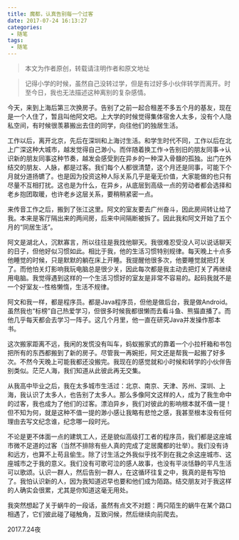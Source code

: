 ```yaml
---
title: 魔都，认真告别每一个过客
date: 2017-07-24 16:13:27
categories:
 - 随笔
tags:
 - 随笔
---
```

> 本文为作者原创，转载请注明作者和原文地址

> 记得小学的时候，虽然自己没转过学，但是有过好多小伙伴转学而离开。时至今日，我也无法描述这种离别的复杂感情。

今天，来到上海后第三次换房子。告别了之前一起合租差不多五个月的基友，现在是一个人住了，暂且叫他阿文吧。上大学的时候觉得集体宿舍人太多，没有个人隐私空间，有时候很羡慕搬出去住的同学，向往他们的独居生活。

工作以后，离开北京，先后在深圳和上海讨生活。和学生时代不同，工作以后在北上广深这种大城市，越发觉得自己渺小。而伴随着换工作->告别旧的朋友同事->认识新的朋友同事这种节奏，越发会感受到在异乡的一种深入骨髓的孤独。出门在外结交的朋友、人脉，都是过客。我们每个人都很清楚，这个月还是同事，可能下个月就分道扬镳了。也是因为投资这种人际关系几乎是毫无价值，大家能做的也只有尽量不互相打扰。这也是为什么，在异乡，从底层到高级一点的劳动者都会选择和老乡抱团取暖，也许老乡这层关系，要稍稍紧密一点。

来传音工作之后，搬到了张江这里。阿文的室友要去广州奋斗，因此房间转让给了我。本来是客厅隔出来的两间房，后来中间隔断被拆了。因此我和阿文开始了五个月的“同居生活”。

阿文是湖北人，沉默寡言，所以往往是我找他聊天。我很难忍受没人可以说话聊天的日子，但他好似习惯如此。相比于我，他的生活习惯特别规律。每天晚上十点多他睡觉的时候，只是默默的躺在床上开睡。我提醒他很多次，他要睡觉就把灯关了。而他怕关灯影响我玩电脑总是很少关，因此每次都是我主动去把灯关了再继续用电脑。我觉得遇到这样的一个生活习惯好的室友是非常不容易的。起码我就不是一个好室友--性格懒惰，生活不规律。

阿文和我一样，都是程序员。都是Java程序员，但他是做后台，我是做Android。虽然我也“标榜”自己热爱学习，但很多时候我都很懒而去看斗鱼、熊猫直播了。而他几乎每天都会去学习一阵子。这几个月里，他一直在研究Java并发操作那本书。

这次搬家距离不远，我闲的发慌没有叫车，蚂蚁搬家式的靠着一个小拉杆箱和书包把所有的东西都搬到了新的房子。尽管我一再婉拒，阿文还是帮我一起搬了好多次。不然今天晚上可能我都还没搬完。我现在的感觉就和小时候和转学的小伙伴告别类似。茫茫人海，我们知道从此彼此再无交集。

从我高中毕业之后，我在太多城市生活过：北京、南京、天津、苏州、深圳、上海，我认识了太多人，也告别了太多人。那么多像阿文这样的人，成为了我生命中的过客，我也成为了他们的过客。漂泊异乡，我们对彼此的影响根本就不值一提！但不知为何，就是这种不值一提的渺小感让我略有悲怆之感，我甚至根本没有任何理由去写文纪念谁，纪念哪一段时光。

不论是更不体面一点的建筑工人，还是貌似高级打工者的程序员，我们都是这座城市微不足道的过客（当然不排除有些人真的完成了定居魔都的壮举）。我们没有诗和远方，也算不上苟且偷生。除了讨生活之外我似乎找不到在我之余这座城市、这座城市之于我的意义。我们没有可歌可泣的感人故事，也没有平淡恬静的平凡生活可以歌颂。认识一群人，然后告别一群人，在这循环往复之中，我真的是有写怕了。我怕认识新的人，因为我知道迟早也要和他们成为陌路。结交朋友对于我这样的人确实会很累，尤其是你知道这毫无用处。

我突然想起了关于蜗牛的一段话，虽然有点文不对题：两只陌生的蜗牛在某个路口相遇了，它们彼此碰了碰触角，互致问候，然后继续向前爬去。

 2017.7.24夜
